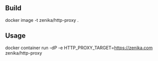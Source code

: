## Build
docker image -t zenika/http-proxy .

## Usage
docker container run -dP -e HTTP_PROXY_TARGET=https://zenika.com zenika/http-proxy
